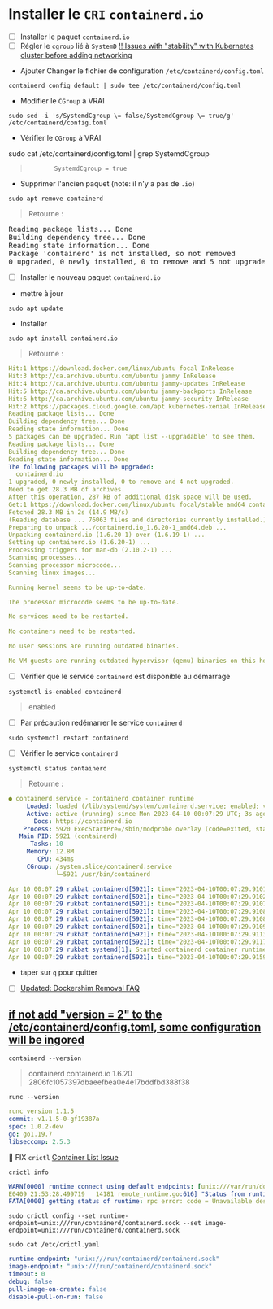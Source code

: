 # Installer le `CRI`  `containerd.io`

- [ ] Installer le paquet `containerd.io` 
- [ ] Régler le `cgroup` lié à `SystemD` [:bangbang: Issues with "stability" with Kubernetes cluster before adding networking](https://stackoverflow.com/questions/72567945/issues-with-stability-with-kubernetes-cluster-before-adding-networking/73743910#73743910)

* Ajouter Changer le fichier de configuration `/etc/containerd/config.toml`

```
containerd config default | sudo tee /etc/containerd/config.toml
```

* Modifier le `CGroup` à VRAI

```
sudo sed -i 's/SystemdCgroup \= false/SystemdCgroup \= true/g' /etc/containerd/config.toml
```

* Vérifier le `CGroup` à VRAI

sudo cat /etc/containerd/config.toml | grep SystemdCgroup
>            SystemdCgroup = true

* Supprimer l'ancien paquet (note: il n'y a pas de `.io`)

```
sudo apt remove containerd
```
> Retourne :
<pre>
Reading package lists... Done
Building dependency tree... Done
Reading state information... Done
Package 'containerd' is not installed, so not removed
0 upgraded, 0 newly installed, 0 to remove and 5 not upgraded.
</pre>

- [ ] Installer le nouveau paquet `containerd.io`

* mettre à jour

```
sudo apt update
```

* Installer

```
sudo apt install containerd.io
```



> Retourne :
```yaml
Hit:1 https://download.docker.com/linux/ubuntu focal InRelease
Hit:3 http://ca.archive.ubuntu.com/ubuntu jammy InRelease                                 
Hit:4 http://ca.archive.ubuntu.com/ubuntu jammy-updates InRelease
Hit:5 http://ca.archive.ubuntu.com/ubuntu jammy-backports InRelease              
Hit:6 http://ca.archive.ubuntu.com/ubuntu jammy-security InRelease               
Hit:2 https://packages.cloud.google.com/apt kubernetes-xenial InRelease
Reading package lists... Done
Building dependency tree... Done
Reading state information... Done
5 packages can be upgraded. Run 'apt list --upgradable' to see them.
Reading package lists... Done
Building dependency tree... Done
Reading state information... Done
The following packages will be upgraded:
  containerd.io
1 upgraded, 0 newly installed, 0 to remove and 4 not upgraded.
Need to get 28.3 MB of archives.
After this operation, 287 kB of additional disk space will be used.
Get:1 https://download.docker.com/linux/ubuntu focal/stable amd64 containerd.io amd64 1.6.20-1 [28.3 MB]
Fetched 28.3 MB in 2s (14.9 MB/s)         
(Reading database ... 76063 files and directories currently installed.)
Preparing to unpack .../containerd.io_1.6.20-1_amd64.deb ...
Unpacking containerd.io (1.6.20-1) over (1.6.19-1) ...
Setting up containerd.io (1.6.20-1) ...
Processing triggers for man-db (2.10.2-1) ...
Scanning processes...                                                                                            
Scanning processor microcode...                                                                                  
Scanning linux images...                                                                                         

Running kernel seems to be up-to-date.

The processor microcode seems to be up-to-date.

No services need to be restarted.

No containers need to be restarted.

No user sessions are running outdated binaries.

No VM guests are running outdated hypervisor (qemu) binaries on this host.
```

- [ ] Vérifier que le service `containerd` est disponible au démarrage

```
systemctl is-enabled containerd
```
> enabled

- [ ] Par précaution redémarrer le service `containerd`

```
sudo systemctl restart containerd
```

- [ ] Vérifier le service `containerd`

```
systemctl status containerd
```
> Retourne :
```yaml
● containerd.service - containerd container runtime
     Loaded: loaded (/lib/systemd/system/containerd.service; enabled; vendor preset: enabled)
     Active: active (running) since Mon 2023-04-10 00:07:29 UTC; 3s ago
       Docs: https://containerd.io
    Process: 5920 ExecStartPre=/sbin/modprobe overlay (code=exited, status=0/SUCCESS)
   Main PID: 5921 (containerd)
      Tasks: 10
     Memory: 12.8M
        CPU: 434ms
     CGroup: /system.slice/containerd.service
             └─5921 /usr/bin/containerd

Apr 10 00:07:29 rukbat containerd[5921]: time="2023-04-10T00:07:29.910108934Z" level=info msg="Start subscribing containerd event"
Apr 10 00:07:29 rukbat containerd[5921]: time="2023-04-10T00:07:29.910294341Z" level=info msg="Start recovering state"
Apr 10 00:07:29 rukbat containerd[5921]: time="2023-04-10T00:07:29.910714616Z" level=info msg="Start event monitor"
Apr 10 00:07:29 rukbat containerd[5921]: time="2023-04-10T00:07:29.910838060Z" level=info msg="Start snapshots syncer"
Apr 10 00:07:29 rukbat containerd[5921]: time="2023-04-10T00:07:29.910897170Z" level=info msg="Start cni network conf syncer for default"
Apr 10 00:07:29 rukbat containerd[5921]: time="2023-04-10T00:07:29.910942133Z" level=info msg="Start streaming server"
Apr 10 00:07:29 rukbat containerd[5921]: time="2023-04-10T00:07:29.911321816Z" level=info msg=serving... address=/run/containerd/containerd.soc>
Apr 10 00:07:29 rukbat containerd[5921]: time="2023-04-10T00:07:29.911702962Z" level=info msg=serving... address=/run/containerd/containerd.sock
Apr 10 00:07:29 rukbat systemd[1]: Started containerd container runtime.
Apr 10 00:07:29 rukbat containerd[5921]: time="2023-04-10T00:07:29.915907602Z" level=info msg="containerd successfully booted in 0.186967s"
```

* taper sur `q` pour quitter

- [ ] [Updated: Dockershim Removal FAQ](https://kubernetes.io/blog/2022/02/17/dockershim-faq/)


## [if not add "version = 2" to the /etc/containerd/config.toml, some configuration will be ingored](https://github.com/containerd/containerd/issues/5237)

```
containerd --version
```
> containerd containerd.io 1.6.20 2806fc1057397dbaeefbea0e4e17bddfbd388f38


```
runc --version
```
```yaml
runc version 1.1.5
commit: v1.1.5-0-gf19387a
spec: 1.0.2-dev
go: go1.19.7
libseccomp: 2.5.3
```

:round_pushpin: FIX `crictl` [Container List Issue](https://forum.linuxfoundation.org/discussion/861469/containerd-list-of-containers)

```
crictl info
```
```yaml
WARN[0000] runtime connect using default endpoints: [unix:///var/run/dockershim.sock unix:///run/containerd/containerd.sock unix:///run/crio/crio.sock unix:///var/run/cri-dockerd.sock]. As the default settings are now deprecated, you should set the endpoint instead. 
E0409 21:53:28.499719   14181 remote_runtime.go:616] "Status from runtime service failed" err="rpc error: code = Unavailable desc = connection error: desc = \"transport: Error while dialing dial unix /var/run/dockershim.sock: connect: no such file or directory\""
FATA[0000] getting status of runtime: rpc error: code = Unavailable desc = connection error: desc = "transport: Error while dialing dial unix /var/run/dockershim.sock: connect: no such file or directory" 
```



```
sudo crictl config --set runtime-endpoint=unix:///run/containerd/containerd.sock --set image-endpoint=unix:///run/containerd/containerd.sock
```

```
sudo cat /etc/crictl.yaml
```
```yaml
runtime-endpoint: "unix:///run/containerd/containerd.sock"
image-endpoint: "unix:///run/containerd/containerd.sock"
timeout: 0
debug: false
pull-image-on-create: false
disable-pull-on-run: false
```

